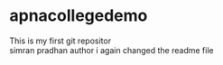 # apnacollegedemo
This is my first git repositor
<br>
simran pradhan author
i again changed the readme file
